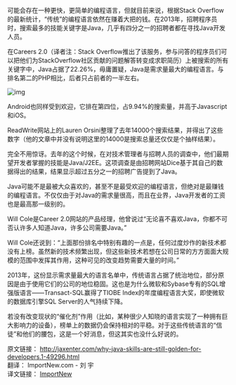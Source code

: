 可能会存在一种更快，更简单的编程语言，但就目前来说，根据Stack Overflow的最新统计，“传统”的编程语言依然在赚着大把的钱。在2013年，招聘程序员时，搜索最多的技能关键字是Java，几乎有四分之一的招聘者都在寻找Java开发人员。

在Careers 2.0（译者注：Stack Overflow推出了该服务，参与问答的程序员们可以把他们为StackOverflow社区贡献的问题解答转变成求职简历）上被搜索的所有关键字中，Java占据了22.26%，毋庸置疑，Java是需求量最大的编程语言。与排名第二的PHP相比，后者只占前者的一半左右。

![img](http://emanual.github.io/java-newfeeds/img/2014101201.jpg)

Android也同样受到欢迎，它排在第四位，占9.94%的搜索量，并高于Javascript和iOS。

ReadWrite网站上的Lauren Orsini整理了去年14000个搜索结果，并得出了这些数字（他的文章中并没有说明这里的14000是搜索总量还仅仅是个抽样结果）。

完全不用惊讶。去年的这个时候，在对技术管理者与招聘人员的调查中，他们最期望开发者掌握的技能是Java/J2EE。这项调查是由招聘网站Dice基于其自己的数据得出的结果，结果显示超过五分之一的招聘广告提到了Java。

Java可能不是最被大众喜欢的，甚至不是最受欢迎的编程语言，但绝对是最赚钱的编程语言。不仅仅由于对Java的需求量很高，而且在业界，Java开发者的工资也是最高那一级别的。

Will Cole是Career 2.0网站的产品经理，他曾说过“无论喜不喜欢Java，你都不可否认许多人知道Java，许多公司需要Java。”

Will Cole还说到：“上面那份排名中特别有趣的一点是，任何过度炒作的新技术都没有上榜。虽然新的技术频繁出现，但这些新技术若想在公司日常的方方面面大规模的范围中发挥其作用，这种可见的改变趋势需要大量的时间。”

2013年，这份显示需求量最大的语言名单中，传统语言占据了统治地位，部分原因是由于使用它们的公司的地位稳固。这也是为什么微软和Sybase专有的SQL增强版语言——Transact-SQL赢得了TIOBE Index的年度编程语言大奖，即使微软的数据库引擎SQL Server的人气持续下降。

若没有改变现状的“催化剂”作用（比如，某种很少人知晓的语言实现了一种拥有巨大影响力的设备），榜单上的数据仍会保持相对的平稳。对于这些传统语言的“信徒”和他们的腰包，这是一个好消息，但这其实也没什么好说的。


原文链接： http://jaxenter.com/why-java-skills-are-still-golden-for-developers.1-49296.html  
翻译： ImportNew.com - 刘 宇  
译文链接： [ImportNew](http://www.importnew.com/10773.html)  